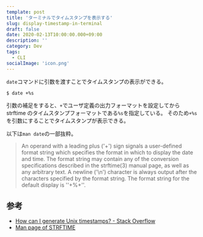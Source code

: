 ```yaml
---
template: post
title: 'ターミナルでタイムスタンプを表示する'
slug: display-timestamp-in-terminal
draft: false
date: 2020-02-13T10:00:00.000+09:00
description: ''
category: Dev
tags:
  - CLI
socialImage: 'icon.png'
---
```


`date`コマンドに引数を渡すことでタイムスタンプの表示ができる。

```sh
$ date +%s
```

引数の補足をすると、`+`でユーザ定義の出力フォーマットを設定してから strftime のタイムスタンプフォーマットである`%s`を指定している。
そのため`+%s`を引数にすることでタイムスタンプが表示できる。

以下は`man date`の一部抜粋。

> An operand with a leading plus ('+') sign signals a user-defined format string which specifies the format in which to display the date and time. The format string may contain any of the conversion specifications described in the strftime(3) manual page, as well as any arbitrary text. A newline ('\n') character is always output after the characters specified by the format string. The format string for the default display is ''+%+''.

## 参考

- [How can I generate Unix timestamps? - Stack Overflow](https://stackoverflow.com/questions/1204669/how-can-i-generate-unix-timestamps)
- [Man page of STRFTIME](https://linuxjm.osdn.jp/html/LDP_man-pages/man3/strftime.3.html)
